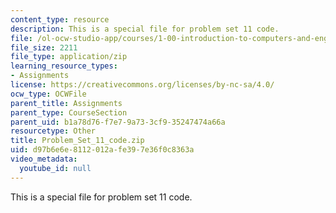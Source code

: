 ```yaml
---
content_type: resource
description: This is a special file for problem set 11 code.
file: /ol-ocw-studio-app/courses/1-00-introduction-to-computers-and-engineering-problem-solving-spring-2012/d97b6e6e8112012afe397e36f0c8363a_Problem_Set_11_code.zip
file_size: 2211
file_type: application/zip
learning_resource_types:
- Assignments
license: https://creativecommons.org/licenses/by-nc-sa/4.0/
ocw_type: OCWFile
parent_title: Assignments
parent_type: CourseSection
parent_uid: b1a78d76-f7e7-9a73-3cf9-35247474a66a
resourcetype: Other
title: Problem_Set_11_code.zip
uid: d97b6e6e-8112-012a-fe39-7e36f0c8363a
video_metadata:
  youtube_id: null
---
```

This is a special file for problem set 11 code.